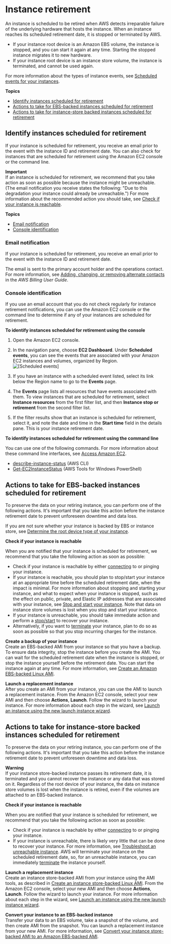 # Instance retirement<a name="instance-retirement"></a>

An instance is scheduled to be retired when AWS detects irreparable failure of the underlying hardware that hosts the instance\. When an instance reaches its scheduled retirement date, it is stopped or terminated by AWS\. 
+ If your instance root device is an Amazon EBS volume, the instance is stopped, and you can start it again at any time\. Starting the stopped instance migrates it to new hardware\.
+ If your instance root device is an instance store volume, the instance is terminated, and cannot be used again\.

For more information about the types of instance events, see [Scheduled events for your instances](monitoring-instances-status-check_sched.md)\.

**Topics**
+ [Identify instances scheduled for retirement](#instance-retirement-identify)
+ [Actions to take for EBS\-backed instances scheduled for retirement](#instance-retirement-actions-EBS)
+ [Actions to take for instance\-store backed instances scheduled for retirement](#instance-retirement-actions-instance-store)

## Identify instances scheduled for retirement<a name="instance-retirement-identify"></a>

If your instance is scheduled for retirement, you receive an email prior to the event with the instance ID and retirement date\. You can also check for instances that are scheduled for retirement using the Amazon EC2 console or the command line\.

**Important**  
If an instance is scheduled for retirement, we recommend that you take action as soon as possible because the instance might be unreachable\. \(The email notification you receive states the following: "Due to this degradation your instance could already be unreachable\."\) For more information about the recommended action you should take, see [Check if your instance is reachable](#check-instance)\.

**Topics**
+ [Email notification](#identify-by-email)
+ [Console identification](#identify-in-console-cli)

### Email notification<a name="identify-by-email"></a>

If your instance is scheduled for retirement, you receive an email prior to the event with the instance ID and retirement date\.

The email is sent to the primary account holder and the operations contact\. For more information, see [Adding, changing, or removing alternate contacts](https://docs.aws.amazon.com/awsaccountbilling/latest/aboutv2/manage-account-payment.html#manage-account-payment-alternate-contacts) in the *AWS Billing User Guide*\.

### Console identification<a name="identify-in-console-cli"></a>

If you use an email account that you do not check regularly for instance retirement notifications, you can use the Amazon EC2 console or the command line to determine if any of your instances are scheduled for retirement\.<a name="identify-retiring-instances"></a>

**To identify instances scheduled for retirement using the console**

1. Open the Amazon EC2 console\.

1. In the navigation pane, choose **EC2 Dashboard**\. Under **Scheduled events**, you can see the events that are associated with your Amazon EC2 instances and volumes, organized by Region\.  
![\[Scheduled events\]](http://docs.aws.amazon.com/AWSEC2/latest/UserGuide/images/dashboard-scheduled-events.png)

1. If you have an instance with a scheduled event listed, select its link below the Region name to go to the **Events** page\.

1. The **Events** page lists all resources that have events associated with them\. To view instances that are scheduled for retirement, select **Instance resources** from the first filter list, and then **Instance stop or retirement** from the second filter list\.

1. If the filter results show that an instance is scheduled for retirement, select it, and note the date and time in the **Start time** field in the details pane\. This is your instance retirement date\.

**To identify instances scheduled for retirement using the command line**

You can use one of the following commands\. For more information about these command line interfaces, see [Access Amazon EC2](concepts.md#access-ec2)\.
+ [describe\-instance\-status](https://docs.aws.amazon.com/cli/latest/reference/ec2/describe-instance-status.html) \(AWS CLI\)
+ [Get\-EC2InstanceStatus](https://docs.aws.amazon.com/powershell/latest/reference/items/Get-EC2InstanceStatus.html) \(AWS Tools for Windows PowerShell\)

## Actions to take for EBS\-backed instances scheduled for retirement<a name="instance-retirement-actions-EBS"></a>

To preserve the data on your retiring instance, you can perform one of the following actions\. It's important that you take this action before the instance retirement date to prevent unforeseen downtime and data loss\.

If you are not sure whether your instance is backed by EBS or instance store, see [Determine the root device type of your instance](RootDeviceStorage.md#display-instance-root-device-type)\.

**Check if your instance is reachable**

When you are notified that your instance is scheduled for retirement, we recommend that you take the following action as soon as possible:
+ Check if your instance is reachable by either [connecting](AccessingInstances.md) to or pinging your instance\.
+ If your instance is reachable, you should plan to stop/start your instance at an appropriate time before the scheduled retirement date, when the impact is minimal\. For more information about stopping and starting your instance, and what to expect when your instance is stopped, such as the effect on public, private, and Elastic IP addresses that are associated with your instance, see [Stop and start your instance](Stop_Start.md)\. Note that data on instance store volumes is lost when you stop and start your instance\.
+ If your instance is unreachable, you should take immediate action and perform a [stop/start](Stop_Start.md) to recover your instance\.
+ Alternatively, if you want to [terminate](terminating-instances.md) your instance, plan to do so as soon as possible so that you stop incurring charges for the instance\.

**Create a backup of your instance**  
Create an EBS\-backed AMI from your instance so that you have a backup\. To ensure data integrity, stop the instance before you create the AMI\. You can wait for the scheduled retirement date when the instance is stopped, or stop the instance yourself before the retirement date\. You can start the instance again at any time\. For more information, see [Create an Amazon EBS\-backed Linux AMI](creating-an-ami-ebs.md)\.

**Launch a replacement instance**  
After you create an AMI from your instance, you can use the AMI to launch a replacement instance\. From the Amazon EC2 console, select your new AMI and then choose **Actions**, **Launch**\. Follow the wizard to launch your instance\. For more information about each step in the wizard, see [Launch an instance using the new launch instance wizard](ec2-launch-instance-wizard.md)\.

## Actions to take for instance\-store backed instances scheduled for retirement<a name="instance-retirement-actions-instance-store"></a>

To preserve the data on your retiring instance, you can perform one of the following actions\. It's important that you take this action before the instance retirement date to prevent unforeseen downtime and data loss\.

**Warning**  
If your instance store\-backed instance passes its retirement date, it is terminated and you cannot recover the instance or any data that was stored on it\. Regardless of the root device of your instance, the data on instance store volumes is lost when the instance is retired, even if the volumes are attached to an EBS\-backed instance\.

**Check if your instance is reachable**

When you are notified that your instance is scheduled for retirement, we recommend that you take the following action as soon as possible:
+ Check if your instance is reachable by either [connecting](AccessingInstances.md) to or pinging your instance\.
+ If your instance is unreachable, there is likely very little that can be done to recover your instance\. For more information, see [Troubleshoot an unreachable instance](instance-console.md)\. AWS will terminate your instance on the scheduled retirement date, so, for an unreachable instance, you can immediately [terminate](terminating-instances.md) the instance yourself\.

**Launch a replacement instance**  
Create an instance store\-backed AMI from your instance using the AMI tools, as described in [Create an instance store\-backed Linux AMI](creating-an-ami-instance-store.md)\. From the Amazon EC2 console, select your new AMI and then choose **Actions**, **Launch**\. Follow the wizard to launch your instance\. For more information about each step in the wizard, see [Launch an instance using the new launch instance wizard](ec2-launch-instance-wizard.md)\.

**Convert your instance to an EBS\-backed instance**  
Transfer your data to an EBS volume, take a snapshot of the volume, and then create AMI from the snapshot\. You can launch a replacement instance from your new AMI\. For more information, see [Convert your instance store\-backed AMI to an Amazon EBS\-backed AMI](Using_ConvertingS3toEBS.md)\.